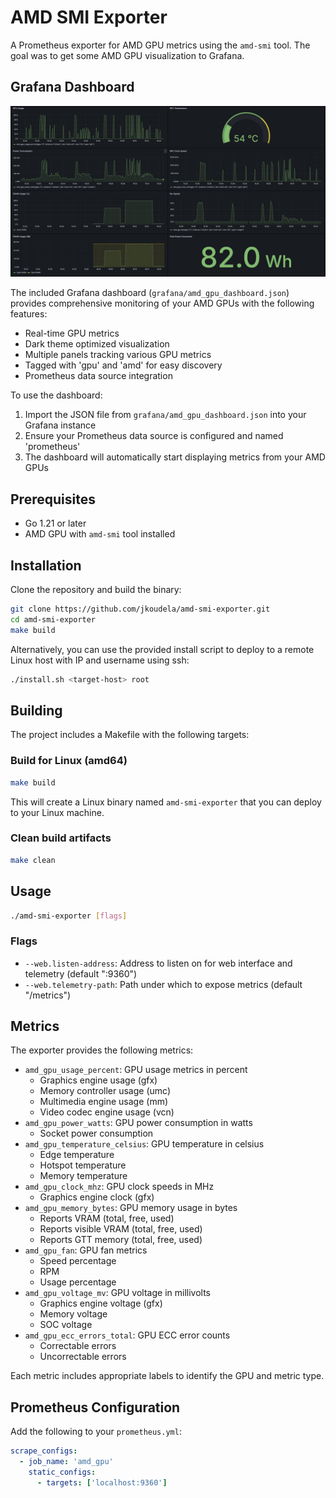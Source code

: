 # AMD SMI Exporter

A Prometheus exporter for AMD GPU metrics using the `amd-smi` tool. The goal was to get some AMD GPU visualization to Grafana.

## Grafana Dashboard

![Dashboard](image.png)

The included Grafana dashboard (`grafana/amd_gpu_dashboard.json`) provides comprehensive monitoring of your AMD GPUs with the following features:

- Real-time GPU metrics
- Dark theme optimized visualization
- Multiple panels tracking various GPU metrics
- Tagged with 'gpu' and 'amd' for easy discovery
- Prometheus data source integration

To use the dashboard:
1. Import the JSON file from `grafana/amd_gpu_dashboard.json` into your Grafana instance
2. Ensure your Prometheus data source is configured and named 'prometheus'
3. The dashboard will automatically start displaying metrics from your AMD GPUs

## Prerequisites

- Go 1.21 or later
- AMD GPU with `amd-smi` tool installed

## Installation

Clone the repository and build the binary:

```bash
git clone https://github.com/jkoudela/amd-smi-exporter.git
cd amd-smi-exporter
make build
```

Alternatively, you can use the provided install script to deploy to a remote Linux host with IP and username using ssh:

```bash
./install.sh <target-host> root
```

## Building

The project includes a Makefile with the following targets:

### Build for Linux (amd64)
```bash
make build
```
This will create a Linux binary named `amd-smi-exporter` that you can deploy to your Linux machine.

### Clean build artifacts
```bash
make clean
```

## Usage

```bash
./amd-smi-exporter [flags]
```

### Flags

- `--web.listen-address`: Address to listen on for web interface and telemetry (default ":9360")
- `--web.telemetry-path`: Path under which to expose metrics (default "/metrics")

## Metrics

The exporter provides the following metrics:

- `amd_gpu_usage_percent`: GPU usage metrics in percent
  - Graphics engine usage (gfx)
  - Memory controller usage (umc)
  - Multimedia engine usage (mm)
  - Video codec engine usage (vcn)
- `amd_gpu_power_watts`: GPU power consumption in watts
  - Socket power consumption
- `amd_gpu_temperature_celsius`: GPU temperature in celsius
  - Edge temperature
  - Hotspot temperature
  - Memory temperature
- `amd_gpu_clock_mhz`: GPU clock speeds in MHz
  - Graphics engine clock (gfx)
- `amd_gpu_memory_bytes`: GPU memory usage in bytes
  - Reports VRAM (total, free, used)
  - Reports visible VRAM (total, free, used)
  - Reports GTT memory (total, free, used)
- `amd_gpu_fan`: GPU fan metrics
  - Speed percentage
  - RPM
  - Usage percentage
- `amd_gpu_voltage_mv`: GPU voltage in millivolts
  - Graphics engine voltage (gfx)
  - Memory voltage
  - SOC voltage
- `amd_gpu_ecc_errors_total`: GPU ECC error counts
  - Correctable errors
  - Uncorrectable errors

Each metric includes appropriate labels to identify the GPU and metric type.

## Prometheus Configuration

Add the following to your `prometheus.yml`:

```yaml
scrape_configs:
  - job_name: 'amd_gpu'
    static_configs:
      - targets: ['localhost:9360']
```


